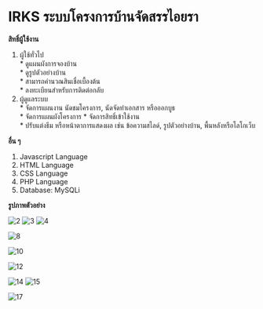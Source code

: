 # IRKS ระบบโครงการบ้านจัดสรรไอยรา

**สิทธิ์ผู้ใช้งาน**  
  1. ผู้ใช้ทั่วไป  
    * ดูแผนผังการจองบ้าน  
    * ดูรูปตัวอย่างบ้าน  
    * สามารถคำนวณสินเชื่อเบื้องต้น  
    * ลงทะเบียนสำหรับการติดต่อกลับ
  2. ผู้ดูแลระบบ  
    * จัดการแผนงาน นัดชมโครงการ, นัดจัดทำเอกสาร หรือออกบูธ  
    * จัดการแผนผังโครงการ 
    * จัดการสิทธิ์เข้าใช้งาน  
    * ปรับแต่งธีม หรือหน้าตาการแสดงผล เช่น ข้อความสไลด์, รูปตัวอย่างบ้าน, พื้นหลังหรือโลโกเว็บ

**อื่น ๆ**
  1. Javascript Language
  2. HTML Language
  3. CSS Language
  4. PHP Language
  5. Database: MySQLi  

**รูปภาพตัวอย่าง**

<!-- ![1](https://github.com/ENOMBAN/MY_PROJECT/blob/main/TOTAL/IRKS/image/1.jpg) -->
![2](https://github.com/ENOMBAN/MY_PROJECT/blob/main/TOTAL/IRKS/image/2.jpg)
![3](https://github.com/ENOMBAN/MY_PROJECT/blob/main/TOTAL/IRKS/image/3.jpg)
![4](https://github.com/ENOMBAN/MY_PROJECT/blob/main/TOTAL/IRKS/image/4.jpg)
<!-- ![5](https://github.com/ENOMBAN/MY_PROJECT/blob/main/TOTAL/IRKS/image/5.jpg) -->
<!-- ![6](https://github.com/ENOMBAN/MY_PROJECT/blob/main/TOTAL/IRKS/image/6.jpg) -->
<!-- ![7](https://github.com/ENOMBAN/MY_PROJECT/blob/main/TOTAL/IRKS/image/7.png) -->
![8](https://github.com/ENOMBAN/MY_PROJECT/blob/main/TOTAL/IRKS/image/8.png)
<!-- ![9](https://github.com/ENOMBAN/MY_PROJECT/blob/main/TOTAL/IRKS/image/9.png) -->
![10](https://github.com/ENOMBAN/MY_PROJECT/blob/main/TOTAL/IRKS/image/10.png)
<!-- ![11](https://github.com/ENOMBAN/MY_PROJECT/blob/main/TOTAL/IRKS/image/11.png) -->
![12](https://github.com/ENOMBAN/MY_PROJECT/blob/main/TOTAL/IRKS/image/12.png)
<!-- ![13](https://github.com/ENOMBAN/MY_PROJECT/blob/main/TOTAL/IRKS/image/13.png) -->
![14](https://github.com/ENOMBAN/MY_PROJECT/blob/main/TOTAL/IRKS/image/14.png)
![15](https://github.com/ENOMBAN/MY_PROJECT/blob/main/TOTAL/IRKS/image/15.png)
<!-- ![16](https://github.com/ENOMBAN/MY_PROJECT/blob/main/TOTAL/IRKS/image/16.png) -->
![17](https://github.com/ENOMBAN/MY_PROJECT/blob/main/TOTAL/IRKS/image/17.png)
<!-- ![18](https://github.com/ENOMBAN/MY_PROJECT/blob/main/TOTAL/IRKS/image/18.png) -->
<!-- ![19](https://github.com/ENOMBAN/MY_PROJECT/blob/main/TOTAL/IRKS/image/19.png) -->
<!-- ![20](https://github.com/ENOMBAN/MY_PROJECT/blob/main/TOTAL/IRKS/image/20.png) -->
<!-- ![21](https://github.com/ENOMBAN/MY_PROJECT/blob/main/TOTAL/IRKS/image/21.png) -->
<!-- ![22](https://github.com/ENOMBAN/MY_PROJECT/blob/main/TOTAL/IRKS/image/22.png) -->
<!-- ![23](https://github.com/ENOMBAN/MY_PROJECT/blob/main/TOTAL/IRKS/image/23.png) -->
<!-- ![24](https://github.com/ENOMBAN/MY_PROJECT/blob/main/TOTAL/IRKS/image/24.png) -->
<!-- ![25](https://github.com/ENOMBAN/MY_PROJECT/blob/main/TOTAL/IRKS/image/25.png) -->
